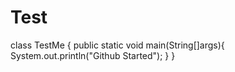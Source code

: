 # Test
class TestMe
{
public static void main(String[]args){
System.out.println("Github Started");
}
}
